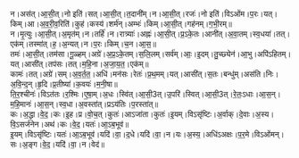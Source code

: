 

  
न।अस॑त्।आ॒सी॒त्।नो इति॑।सत्।आ॒सी॒त्।त॒दानी॑म्।न।आ॒सी॒त्।रजः॑।नो इति॑।विऽओ॑म।प॒रः।यत्।किम्।आ।अ॒व॒री॒व॒रिति॑।कुह॑।कस्य॑।शर्म॑न्।अम्भः॑।किम्।आ॒सी॒त्।गह॑नम्।ग॒भी॒रम्॥  
न।मृ॒त्युः।आ॒सी॒त्।अ॒मृत॑म्।न।तर्हि॑।न।रात्र्याः॑।अह्नः॑।आ॒सी॒त्।प्र॒ऽके॒तः।आनी॑त्।अ॒वा॒तम्।स्व॒धया॑।तत्।एक॑म्।तस्मा॑त्।ह॒।अ॒न्यत्।न।प॒रः।किम्।च॒न।आ॒स॒॥  
तमः॑।आ॒सी॒त्।तम॑सा।गू॒ळ्हम्।अग्रे॑।अ॒प्र॒ऽके॒तम्।स॒लि॒लम्।सर्व॑म्।आः॒।इ॒दम्।तु॒च्छ्येन॑।आ॒भु।अपि॑ऽहितम्।यत्।आसी॑त्।तप॑सः।तत्।म॒हि॒ना।अ॒जा॒य॒त॒।एक॑म्॥  
कामः॑।तत्।अग्रे॑।सम्।अ॒व॒र्त॒त॒।अधि॑।मन॑सः।रेतः॑।प्र॒थ॒मम्।यत्।आसी॑त्।स॒तः।बन्धु॑म्।अस॑ति।निः।अ॒वि॒न्द॒न्।हृ॒दि।प्र॒तीष्या॑।क॒वयः॑।म॒नी॒षा॥  
ति॒र॒श्चीनः॑।विऽत॑तः।र॒श्मिः।ए॒षा॒म्।अ॒धः।स्वि॑त्।आ॒सी॒3त्।उ॒परि॑।स्वित्।आ॒सी॒3त्।रे॒तः॒ऽधाः।आ॒स॒न्।म॒हि॒मानः॑।आ॒स॒न्।स्व॒धा।अ॒वस्ता॑त्।प्रऽय॑तिः।प॒रस्ता॑त्॥  
कः।अ॒द्धा।वे॒द॒।कः।इ॒ह।प्र।वो॒च॒त्।कुतः॑।आऽजा॑ता।कुतः॑।इ॒यम्।विऽसृ॑ष्टिः।अ॒र्वाक्।दे॒वाः।अ॒स्य।वि॒ऽसर्ज॑नेन।अथ॑।कः।वे॒द॒।यतः॑।आ॒ऽब॒भूव॑॥  
इ॒यम्।विऽसृ॑ष्टिः।यतः॑।आ॒ऽब॒भूव॑।यदि॑।वा॒।द॒धे।यदि॑।वा॒।न।यः।अ॒स्य॒।अधि॑ऽअक्षः।प॒र॒मे।विऽओ॑मन्।सः।अ॒ङ्ग।वे॒द॒।यदि॑।वा॒।न।वेद॑॥  
